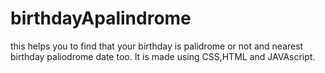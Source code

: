# birthdayApalindrome
this helps you to find that your birthday is palidrome or not and nearest birthday paliodrome date too.
 It is made using CSS,HTML and JAVAscript.
